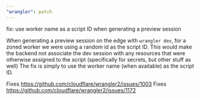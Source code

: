 ```yaml
---
"wrangler": patch
---
```


fix: use worker name as a script ID when generating a preview session

When generating a preview session on the edge with `wrangler dev`, for a zoned worker we were using a random id as the script ID. This would make the backend not associate the dev session with any resources that were otherwise assigned to the script (specifically for secrets, but other stuff as well) The fix is simply to use the worker name (when available) as the script ID.

Fixes https://github.com/cloudflare/wrangler2/issues/1003
Fixes https://github.com/cloudflare/wrangler2/issues/1172
